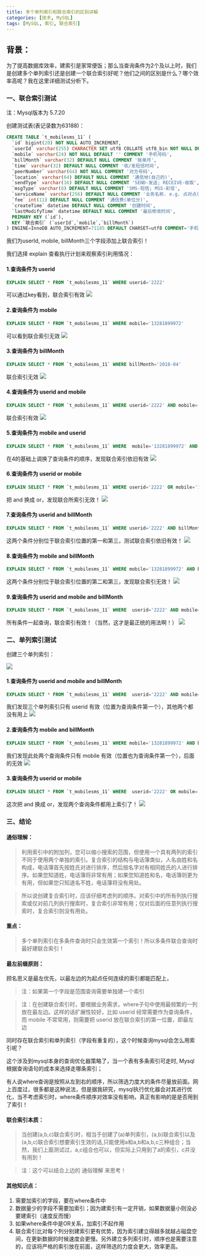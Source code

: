 ```yaml
---
title: 多个单列索引和联合索引的区别详解
categories: [技术, MySQL]
tags: [MySQL, 索引, 联合索引]
---
```


## 背景：
为了提高数据库效率，建索引是家常便饭；那么当查询条件为2个及以上时，我们是创建多个单列索引还是创建一个联合索引好呢？他们之间的区别是什么？哪个效率高呢？我在这里详细测试分析下。

### 一、联合索引测试
注：Mysql版本为 5.7.20

创建测试表(表记录数为63188)：
```sql
CREATE TABLE `t_mobilesms_11` (
  `id` bigint(20) NOT NULL AUTO_INCREMENT,
  `userId` varchar(255) CHARACTER SET utf8 COLLATE utf8_bin NOT NULL DEFAULT '' COMMENT '用户id，创建任务时的userid',
  `mobile` varchar(24) NOT NULL DEFAULT '' COMMENT '手机号码',
  `billMonth` varchar(32) DEFAULT NULL COMMENT '账单月',
  `time` varchar(32) DEFAULT NULL COMMENT '收/发短信时间',
  `peerNumber` varchar(64) NOT NULL COMMENT '对方号码',
  `location` varchar(64) DEFAULT NULL COMMENT '通信地(自己的)',
  `sendType` varchar(16) DEFAULT NULL COMMENT 'SEND-发送; RECEIVE-收取',
  `msgType` varchar(8) DEFAULT NULL COMMENT 'SMS-短信; MSS-彩信',
  `serviceName` varchar(256) DEFAULT NULL COMMENT '业务名称. e.g. 点对点(网内)',
  `fee` int(11) DEFAULT NULL COMMENT '通信费(单位分)',
  `createTime` datetime DEFAULT NULL COMMENT '创建时间',
  `lastModifyTime` datetime DEFAULT NULL COMMENT '最后修改时间',
  PRIMARY KEY (`id`),
  KEY `联合索引` (`userId`,`mobile`,`billMonth`)
) ENGINE=InnoDB AUTO_INCREMENT=71185 DEFAULT CHARSET=utf8 COMMENT='手机短信详情'
```
我们为userId, mobile, billMonth三个字段添加上联合索引！

我们选择 explain 查看执行计划来观察索引利用情况：

#### 1.查询条件为 userid

```sql
EXPLAIN SELECT * FROM `t_mobilesms_11` WHERE userid='2222'
```

可以通过key看到，联合索引有效
![](/assets/img/posts/20190107/1-1.png)

#### 2.查询条件为 mobile

```sql
EXPLAIN SELECT * FROM `t_mobilesms_11` WHERE mobile='13281899972'
```

可以看到联合索引无效
![](/assets/img/posts/20190107/1-2.png)

#### 3.查询条件为 billMonth

```sql
EXPLAIN SELECT * FROM `t_mobilesms_11` WHERE billMonth='2018-04'
```

联合索引无效
![](/assets/img/posts/20190107/1-3.png)

#### 4.查询条件为 userid and mobile

```sql
EXPLAIN SELECT * FROM `t_mobilesms_11` WHERE userid='2222' AND mobile='13281899972'
```

联合索引有效
![](/assets/img/posts/20190107/1-4.png)

#### 5.查询条件为 mobile and userid

```sql
EXPLAIN SELECT * FROM `t_mobilesms_11` WHERE  mobile='13281899972' AND userid='2222'
```

在4的基础上调换了查询条件的顺序，发现联合索引依旧有效
![](/assets/img/posts/20190107/1-5.png)

#### 6.查询条件为 userid or mobile

```sql
EXPLAIN SELECT * FROM `t_mobilesms_11` WHERE userid='2222' OR mobile='13281899972'
```

把 and 换成 or，发现联合所索引无效！
![](/assets/img/posts/20190107/1-6.png)

#### 7.查询条件为 userid and billMonth

```sql
EXPLAIN SELECT * FROM `t_mobilesms_11` WHERE userid='2222' AND billMonth='2018-04'
```

这两个条件分别位于联合索引位置的第一和第三，测试联合索引依旧有效！
![](/assets/img/posts/20190107/1-7.png)

#### 8.查询条件为 mobile and billMonth

```sql
EXPLAIN SELECT * FROM `t_mobilesms_11` WHERE mobile='13281899972' AND billMonth='2018-04'
```

这两个条件分别位于联合索引位置的第二和第三，发现联合索引无效！
![](/assets/img/posts/20190107/1-8.png)

#### 9.查询条件为 userid and mobile and billMonth

```sql
EXPLAIN SELECT * FROM `t_mobilesms_11` WHERE  userid='2222' AND mobile='13281899972' AND billMonth='2018-04'
```

所有条件一起查询，联合索引有效！（当然，这才是最正统的用法啊！）
![](/assets/img/posts/20190107/1-9.png)

### 二、单列索引测试

创建三个单列索引：

![](/assets/img/posts/20190107/2.png)


#### 1.查询条件为 userid and mobile and billMonth

```sql
EXPLAIN SELECT * FROM `t_mobilesms_11` WHERE  userid='2222' AND mobile='13281899972' AND billMonth='2018-04'
```

我们发现三个单列索引只有 userid 有效（位置为查询条件第一个），其他两个都没有用上
![](/assets/img/posts/20190107/2-1.png)

#### 2.查询条件为 mobile and billMonth

```sql
EXPLAIN SELECT * FROM `t_mobilesms_11` WHERE mobile='13281899972' AND billMonth='2018-04'
```

我们发现此处两个查询条件只有 mobile 有效（位置也为查询条件第一个），后面的无效
![](/assets/img/posts/20190107/2-2.png)

#### 3.查询条件为 userid or mobile

```sql
EXPLAIN SELECT * FROM `t_mobilesms_11` WHERE  userid='2222' OR mobile='13281899972'
```

这次把 and 换成 or，发现两个查询条件都用上索引了！
![](/assets/img/posts/20190107/2-3.png)

### 三、结论

#### 通俗理解：
> 利用索引中的附加列，您可以缩小搜索的范围，但使用一个具有两列的索引 不同于使用两个单独的索引。复合索引的结构与电话簿类似，人名由姓和名构成，电话簿首先按姓氏对进行排序，然后按名字对有相同姓氏的人进行排序。如果您知道姓，电话簿将非常有用；如果您知道姓和名，电话簿则更为有用，但如果您只知道名不姓，电话簿将没有用处。

> 所以说创建复合索引时，应该仔细考虑列的顺序。对索引中的所有列执行搜索或仅对前几列执行搜索时，复合索引非常有用；仅对后面的任意列执行搜索时，复合索引则没有用处。

#### 重点：

> 多个单列索引在多条件查询时只会生效第一个索引！所以多条件联合查询时最好建联合索引！

#### 最左前缀原则：

顾名思义是最左优先，以最左边的为起点任何连续的索引都能匹配上，
> 注：如果第一个字段是范围查询需要单独建一个索引

> 注：在创建联合索引时，要根据业务需求，where子句中使用最频繁的一列放在最左边。这样的话扩展性较好，比如 userid 经常需要作为查询条件，而 mobile 不常常用，则需要把 userid 放在联合索引的第一位置，即最左边

同时存在联合索引和单列索引（字段有重复的），这个时候查询mysql会怎么用索引呢？

这个涉及到mysql本身的查询优化器策略了，当一个表有多条索引可走时, Mysql 根据查询语句的成本来选择走哪条索引；

有人说where查询是按照从左到右的顺序，所以筛选力度大的条件尽量放前面。网上百度过，很多都是这种说法，但是据我研究，mysql执行优化器会对其进行优化，当不考虑索引时，where条件顺序对效率没有影响，真正有影响的是是否用到了索引！

#### 联合索引本质：

> 当创建(a,b,c)联合索引时，相当于创建了(a)单列索引，(a,b)联合索引以及(a,b,c)联合索引想要索引生效的话,只能使用a和a,b和a,b,c三种组合；当然，我们上面测试过，a,c组合也可以，但实际上只用到了a的索引，c并没有用到！

> 注：这个可以结合上边的 通俗理解 来思考！

#### 其他知识点：

1. 需要加索引的字段，要在where条件中
2. 数据量少的字段不需要加索引；因为建索引有一定开销，如果数据量小则没必要建索引（速度反而慢）
3. 如果where条件中是OR关系，加索引不起作用
4. 联合索引比对每个列分别建索引更有优势，因为索引建立得越多就越占磁盘空间，在更新数据的时候速度会更慢。另外建立多列索引时，顺序也是需要注意的，应该将严格的索引放在前面，这样筛选的力度会更大，效率更高。
